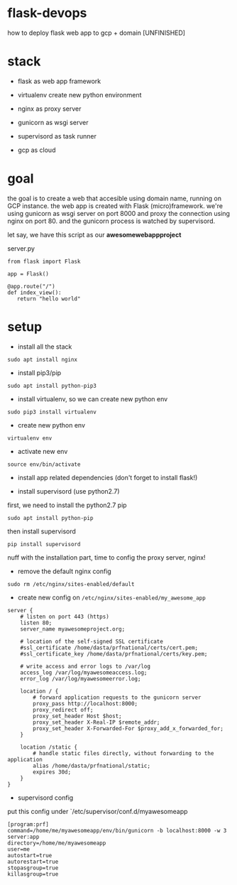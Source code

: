 # flask-devops
how to deploy flask web app to gcp + domain [UNFINISHED]

# stack

- flask as web app framework

- virtualenv create new python environment

- nginx as proxy server

- gunicorn as wsgi server

- supervisord as task runner

- gcp as cloud

# goal

the goal is to create a web that accesible using domain name, running on GCP instance.
the web app is created with Flask (micro)framework. we're using gunicorn as wsgi server on port 8000 and proxy the connection using nginx on port 80. and the gunicorn process is watched by supervisord. 

let say, we have this script as our **awesomewebappproject** 

server.py
```
from flask import Flask

app = Flask()

@app.route("/")
def index_view():
   return "hello world"
```

# setup

- install all the stack

```
sudo apt install nginx
```

- install pip3/pip 

```
sudo apt install python-pip3
```

- install virtualenv, so we can create new python env 

```
sudo pip3 install virtualenv
```

- create new python env

```
virtualenv env 
```

- activate new env

```
source env/bin/activate
```

- install app related dependencies (don't forget to install flask!)

- install supervisord (use python2.7)

first, we need to install the python2.7 pip

```
sudo apt install python-pip
```

then install supervisord

```
pip install supervisord
```

nuff with the installation part, time to config the proxy server, nginx!

- remove the default nginx config

```
sudo rm /etc/nginx/sites-enabled/default
```

- create new config on `/etc/nginx/sites-enabled/my_awesome_app`

```
server {
    # listen on port 443 (https)
    listen 80;
    server_name myawesomeproject.org;

    # location of the self-signed SSL certificate
    #ssl_certificate /home/dasta/prfnational/certs/cert.pem;
    #ssl_certificate_key /home/dasta/prfnational/certs/key.pem;

    # write access and error logs to /var/log
    access_log /var/log/myawesomeaccess.log;
    error_log /var/log/myawesomeerror.log;

    location / {
        # forward application requests to the gunicorn server
        proxy_pass http://localhost:8000;
        proxy_redirect off;
        proxy_set_header Host $host;
        proxy_set_header X-Real-IP $remote_addr;
        proxy_set_header X-Forwarded-For $proxy_add_x_forwarded_for;
    }

    location /static {
        # handle static files directly, without forwarding to the application
        alias /home/dasta/prfnational/static;
        expires 30d;
    }
}

```

- supervisord config

put this config under `/etc/supervisor/conf.d/myawesomeapp

```
[program:prf]
command=/home/me/myawesomeapp/env/bin/gunicorn -b localhost:8000 -w 3 server:app
directory=/home/me/myawesomeapp
user=me
autostart=true
autorestart=true
stopasgroup=true
killasgroup=true

```
